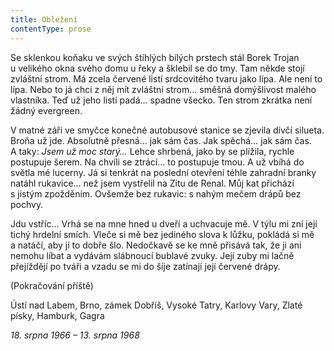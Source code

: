 ```yaml
---
title: Obležení
contentType: prose
---
```


  

Se sklenkou koňaku ve svých štíhlých bílých prstech stál Borek Trojan u velikého okna svého domu u řeky a šklebil se do tmy. Tam někde stojí zvláštní strom. Má zcela červené listí srdcovitého tvaru jako lípa. Ale není to lípa. Nebo to já chci z něj mít zvláštní strom… směšná domýšlivost malého vlastníka. Teď už jeho listí padá… spadne všecko. Ten strom zkrátka není žádný evergreen.

V matné záři ve smyčce konečné autobusové stanice se zjevila dívčí silueta. Broňa už jde. Absolutně přesná… jak sám čas. Jak spěchá… jak sám čas. A taky: _Jsem už moc starý…_ Lehce shrbená, jako by se plížila, rychle postupuje šerem. Na chvíli se ztrácí… to postupuje tmou. A už vbíhá do světla mé lucerny. Já si tenkrát na poslední otevření téhle zahradní branky natáhl rukavice… než jsem vystřelil na Zitu de Renal. Můj kat přichází s jistým zpožděním. Ovšemže bez rukavic: s nahým mečem drápů bez pochvy.

Jdu vstříc… Vrhá se na mne hned u dveří a uchvacuje mě. V týlu mi zní její tichý hrdelní smích. Vleče si mě bez jediného slova k lůžku, pokládá si mě a natáčí, aby jí to dobře šlo. Nedočkavě se ke mně přisává tak, že ji ani nemohu líbat a vydávám slábnoucí bublavé zvuky. Její zuby mi lačně přejíždějí po tváři a vzadu se mi do šíje zatínají její červené drápy.

(Pokračování příště)

Ústí nad Labem, Brno, zámek Dobříš, Vysoké Tatry, Karlovy Vary, Zlaté písky, Hamburk, Gagra

_18. srpna 1966 – 13. srpna 1968_

